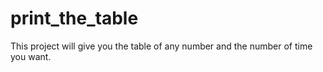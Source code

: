 # print_the_table
This project will give you the table of any number and the number of time you want.
